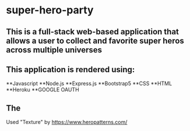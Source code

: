 # super-hero-party

## This is a full-stack web-based application that allows a user to collect and favorite super heros across multiple universes
## This application is rendered using: 
  **Javascript
  **Node.js
  **Express.js
  **Bootstrap5
  **CSS
  **HTML
  **Heroku
  **GOOGLE OAUTH
  
## The 

Used "Texture" by https://www.heropatterns.com/

